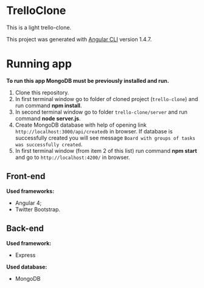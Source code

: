 # TrelloClone

This is a light trello-clone.

This project was generated with
[Angular CLI](https://github.com/angular/angular-cli) version 1.4.7.

# Running app

**To run this app MongoDB must be previously installed and run.**

1. Clone this repository.
2. In first terminal window go to folder of cloned project (`trello-clone`) and
   run command **npm install**.
3. In second terminal window go to folder `trello-clone/server` and run command
   **node server.js**.
4. Create MongoDB database with help of opening link
   `http://localhost:3000/api/createdb` in browser. If database is successfully
   created you will see message `Board with groups of tasks was successfully
   created`.
5. In first terminal window (from item 2 of this list) run command **npm start**
   and go to `http://localhost:4200/` in browser.

## Front-end

**Used frameworks:**

* Angular 4;
* Twitter Bootstrap.

## Back-end

**Used framework:**

* Express

**Used database:**

* MongoDB
